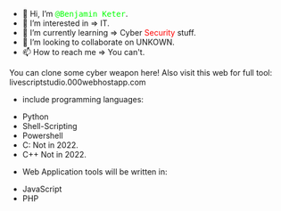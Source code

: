 - 👋 Hi, I’m <span style="color: lime; font-family: monospace">@Benjamin Keter</span>.
- 👀 I’m interested in => IT.
- 🌱 I’m currently learning => <span style="color: light-blue">Cyber</span> <span style="color: red">Security</span> stuff.
- 💞️ I’m looking to collaborate on UNKOWN.
- 📫 How to reach me => You can't.

You can clone some cyber weapon here!
Also visit this web for full tool: livescriptstudio.000webhostapp.com

* include programming languages:
- Python 
- Shell-Scripting 
- Powershell
- C: Not in 2022.
- C++ Not in 2022.

* Web Application tools will be written in:
- JavaScript
- PHP 



